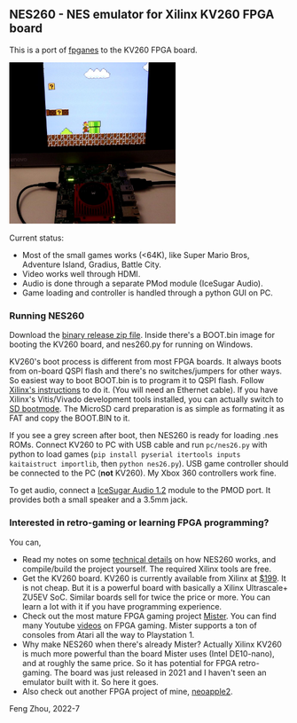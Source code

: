 ## NES260 - NES emulator for Xilinx KV260 FPGA board

This is a port of [fpganes](https://github.com/strigeus/fpganes) to the KV260 FPGA board.

<img src="doc/nes260_setup.jpg" width="300">

Current status:
* Most of the small games works (<64K), like Super Mario Bros, Adventure Island, Gradius, Battle City.
* Video works well through HDMI.
* Audio is done through a separate PMod module (IceSugar Audio).
* Game loading and controller is handled through a python GUI on PC.

### Running NES260

Download the [binary release zip file](https://github.com/zf3/nes260/releases/tag/v1.0). Inside there's a BOOT.bin image for booting the KV260 board, and nes260.py for running on Windows.

KV260's boot process is different from most FPGA boards. It always boots from on-board QSPI flash and there's no switches/jumpers for other ways. So easiest way to boot BOOT.bin is to program it to QSPI flash. Follow [Xilinx's instructions](https://xilinx-wiki.atlassian.net/wiki/spaces/A/pages/1641152513/Kria+K26+SOM#Stand-alone-FW-Update-&-Recovery-Utility) to do it. (You will need an Ethernet cable). If you have Xilinx's Vitis/Vivado development tools installed, you can actually switch to [SD bootmode](https://xilinx.github.io/kria-apps-docs/creating_applications/1.0/build/html/docs/creating_applications_bootmodes.html). The MicroSD card preparation is as simple as formating it as FAT and copy the BOOT.BIN to it.

If you see a grey screen after boot, then NES260 is ready for loading .nes ROMs. Connect KV260 to PC with USB cable and run `pc/nes26.py` with python to load games (`pip install pyserial itertools inputs kaitaistruct importlib`, then `python nes26.py`). USB game controller should be connected to the PC (**not** KV260). My Xbox 360 controllers work fine.

To get audio, connect a [IceSugar Audio 1.2](https://www.aliexpress.com/item/1005001505255692.html) module to the PMOD port. It provides both a small speaker and a 3.5mm jack.

### Interested in retro-gaming or learning FPGA programming?

You can,

* Read my notes on some [technical details](doc/design.md) on how NES260 works, and compile/build the project yourself. The required Xilinx tools are free.
* Get the KV260 board. KV260 is currently available from Xilinx at [\$199](https://www.xilinx.com/products/som/kria/kv260-vision-starter-kit.html). It is not cheap. But it is a powerful board with basically a Xilinx Ultrascale+ ZU5EV SoC. Similar boards sell for twice the price or more. You can learn a lot with it if you have programming experience.
* Check out the most mature FPGA gaming project [Mister](https://misterfpga.org/). You can find many Youtube [videos](https://www.youtube.com/watch?v=rhT6YYRH1EI&t=8762s) on FPGA gaming. Mister supports a ton of consoles from Atari all the way to Playstation 1.
* Why make NES260 when there's already Mister? Actually Xilinx KV260 is much more powerful than the board Mister uses (Intel DE10-nano), and at roughly the same price. So it has potential for FPGA retro-gaming. The board was just released in 2021 and I haven't seen an emulator built with it. So here it goes.
* Also check out another FPGA project of mine, [neoapple2](https://github.com/zf3/neoapple2).


Feng Zhou, 2022-7